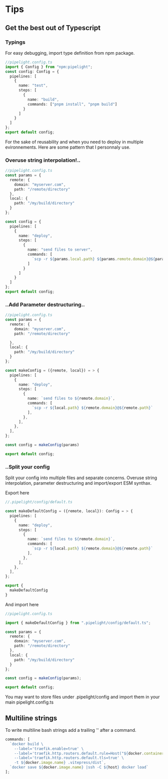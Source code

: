 # Tips

## Get the best out of Typescript

### Typings

For easy debugging, import type definition from npm package.

```ts
//pipelight.config.ts
import { Config } from "npm:pipelight";
const config: Config = {
  pipelines: [
    {
      name: "test",
      steps: [
        {
          name: "build",
          commands: ["pnpm install", "pnpm build"]
        }
      ]
    }
  ]
};
export default config;
```

For the sake of reusability and when you need to deploy in multiple evironnements.
Here are some pattern that I personnaly use.

### Overuse string interpolation!..

```ts
//pipelight.config.ts
const params = {
  remote: {
    domain: "myserver.com",
    path: "/remote/directory"
  },
  local: {
    path: "/my/build/directory"
  }
};

const config = {
  pipelines: [
    {
      name: "deploy",
      steps: [
        {
          name: "send files to server",
          commands: [
            `scp -r ${params.local.path} ${params.remote.domain}@${params.remote.path}`
          ]
        }
      ]
    }
  ]
};
export default config;
```

### ..Add Parameter destructuring..

```ts
//pipelight.config.ts
const params = {
  remote: {
    domain: "myserver.com",
    path: "/remote/directory"

  },
  local: {
    path: "/my/build/directory"
  }
};

const makeConfig = ({remote, local}) = > {
  pipelines: [
    {
      name: "deploy",
      steps: [
        {
          name: `send files to ${remote.domain}`,
          commands: [
            `scp -r ${local.path} ${remote.domain}@${remote.path}`
          ],
        },
      ],
    },
  ],
};

const config = makeConfig(params)

export default config;
```

### ..Split your config

Split your config into multiple files and separate concerns.
Overuse string interpolation, parameter destructuring and import/export ESM synthax.

Export here

```ts
//.pipelight/config/default.ts

const makeDefaultConfig = ({remote, local}): Config = > {
  pipelines: [
    {
      name: "deploy",
      steps: [
        {
          name: `send files to ${remote.domain}`,
          commands: [
            `scp -r ${local.path} ${remote.domain}@${remote.path}`
          ],
        },
      ],
    },
  ],
};

export {
  makeDefaultConfig
}

```

And import here

```ts
//pipelight.config.ts

import { makeDefaultConfig } from ".pipelight/config/default.ts";

const params = {
  remote: {
    domain: "myserver.com",
    path: "/remote/directory"
  },
  local: {
    path: "/my/build/directory"
  }
};

const config = makeConfig(params);

export default config;
```

You may want to store files under .pipelight/config
and import them in your main pipelight.config.ts

## Multiline strings

To write multiline bash strings add a trailing '\' after a command.

```ts
commands: [
  `docker build \
    --label='traefik.enable=true' \
    --label='traefik.http.routers.default.rule=Host("${docker.container.dns}")' \
    --label='traefik.http.routers.default.tls=true' \
    -t ${docker.image.name} .vitepress/dist`,
  `docker save ${docker.image.name} |ssh -C ${host} docker load`
];
```
